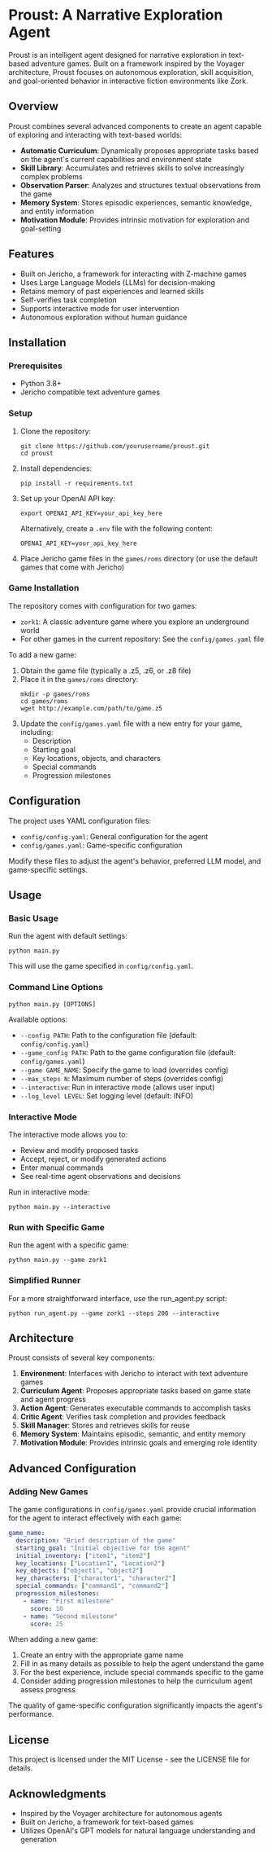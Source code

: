 # Proust: A Narrative Exploration Agent

Proust is an intelligent agent designed for narrative exploration in text-based adventure games. Built on a framework inspired by the Voyager architecture, Proust focuses on autonomous exploration, skill acquisition, and goal-oriented behavior in interactive fiction environments like Zork.

## Overview

Proust combines several advanced components to create an agent capable of exploring and interacting with text-based worlds:

- **Automatic Curriculum**: Dynamically proposes appropriate tasks based on the agent's current capabilities and environment state
- **Skill Library**: Accumulates and retrieves skills to solve increasingly complex problems
- **Observation Parser**: Analyzes and structures textual observations from the game
- **Memory System**: Stores episodic experiences, semantic knowledge, and entity information
- **Motivation Module**: Provides intrinsic motivation for exploration and goal-setting

## Features

- Built on Jericho, a framework for interacting with Z-machine games
- Uses Large Language Models (LLMs) for decision-making
- Retains memory of past experiences and learned skills
- Self-verifies task completion
- Supports interactive mode for user intervention
- Autonomous exploration without human guidance

## Installation

### Prerequisites

- Python 3.8+
- Jericho compatible text adventure games

### Setup

1. Clone the repository:
   ```
   git clone https://github.com/yourusername/proust.git
   cd proust
   ```

2. Install dependencies:
   ```
   pip install -r requirements.txt
   ```

3. Set up your OpenAI API key:
   ```
   export OPENAI_API_KEY=your_api_key_here
   ```
   Alternatively, create a `.env` file with the following content:
   ```
   OPENAI_API_KEY=your_api_key_here
   ```

4. Place Jericho game files in the `games/roms` directory (or use the default games that come with Jericho)

### Game Installation

The repository comes with configuration for two games:
- `zork1`: A classic adventure game where you explore an underground world
- For other games in the current repository: See the `config/games.yaml` file

To add a new game:

1. Obtain the game file (typically a .z5, .z6, or .z8 file)
2. Place it in the `games/roms` directory:
   ```
   mkdir -p games/roms
   cd games/roms
   wget http://example.com/path/to/game.z5
   ```
3. Update the `config/games.yaml` file with a new entry for your game, including:
   - Description
   - Starting goal
   - Key locations, objects, and characters
   - Special commands
   - Progression milestones

## Configuration

The project uses YAML configuration files:

- `config/config.yaml`: General configuration for the agent
- `config/games.yaml`: Game-specific configuration

Modify these files to adjust the agent's behavior, preferred LLM model, and game-specific settings.

## Usage

### Basic Usage

Run the agent with default settings:

```
python main.py
```

This will use the game specified in `config/config.yaml`.

### Command Line Options

```
python main.py [OPTIONS]
```

Available options:

- `--config PATH`: Path to the configuration file (default: `config/config.yaml`)
- `--game_config PATH`: Path to the game configuration file (default: `config/games.yaml`)
- `--game GAME_NAME`: Specify the game to load (overrides config)
- `--max_steps N`: Maximum number of steps (overrides config)
- `--interactive`: Run in interactive mode (allows user input)
- `--log_level LEVEL`: Set logging level (default: INFO)

### Interactive Mode

The interactive mode allows you to:
- Review and modify proposed tasks
- Accept, reject, or modify generated actions
- Enter manual commands
- See real-time agent observations and decisions

Run in interactive mode:

```
python main.py --interactive
```

### Run with Specific Game

Run the agent with a specific game:

```
python main.py --game zork1
```

### Simplified Runner

For a more straightforward interface, use the run_agent.py script:

```
python run_agent.py --game zork1 --steps 200 --interactive
```

## Architecture

Proust consists of several key components:

1. **Environment**: Interfaces with Jericho to interact with text adventure games
2. **Curriculum Agent**: Proposes appropriate tasks based on game state and agent progress
3. **Action Agent**: Generates executable commands to accomplish tasks
4. **Critic Agent**: Verifies task completion and provides feedback
5. **Skill Manager**: Stores and retrieves skills for reuse
6. **Memory System**: Maintains episodic, semantic, and entity memory
7. **Motivation Module**: Provides intrinsic goals and emerging role identity

## Advanced Configuration

### Adding New Games

The game configurations in `config/games.yaml` provide crucial information for the agent to interact effectively with each game:

```yaml
game_name:
  description: "Brief description of the game"
  starting_goal: "Initial objective for the agent"
  initial_inventory: ["item1", "item2"]
  key_locations: ["Location1", "Location2"]
  key_objects: ["object1", "object2"]
  key_characters: ["character1", "character2"]
  special_commands: ["command1", "command2"]
  progression_milestones:
    - name: "First milestone"
      score: 10
    - name: "Second milestone"
      score: 25
```

When adding a new game:

1. Create an entry with the appropriate game name
2. Fill in as many details as possible to help the agent understand the game
3. For the best experience, include special commands specific to the game
4. Consider adding progression milestones to help the curriculum agent assess progress

The quality of game-specific configuration significantly impacts the agent's performance.

## License

This project is licensed under the MIT License - see the LICENSE file for details.

## Acknowledgments

- Inspired by the Voyager architecture for autonomous agents
- Built on Jericho, a framework for text-based games
- Utilizes OpenAI's GPT models for natural language understanding and generation